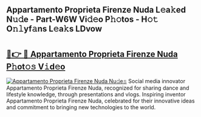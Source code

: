## Appartamento Proprieta Firenze Nuda L𝚎a𝚔ed N𝚞𝚍e - Part-W6W Vi𝚍𝚎o P𝚑𝚘tos - H𝚘𝚝 O𝚗𝚕yf𝚊ns L𝚎a𝚔s LDvow

# <h2><a href="http://kf2ocx.oniu.top/?m=Appartamento+Proprieta+Firenze+Nuda">🔗👉 🔴 Appartamento Proprieta Firenze Nuda P𝚑ot𝚘𝚜 V𝚒d𝚎o</a></h2>

[![Appartamento Proprieta Firenze Nuda Nu𝚍e𝚜](https://i.imgur.com/0qMVB7G.gif)](http://kf2ocx.oniu.top/?m=Appartamento+Proprieta+Firenze+Nuda)
Social media innovator Appartamento Proprieta Firenze Nuda, recognized for sharing dance and lifestyle knowledge, through presentations and vlogs. Inspiring inventor Appartamento Proprieta Firenze Nuda, celebrated for their innovative ideas and commitment to bringing new technologies to the world.  
